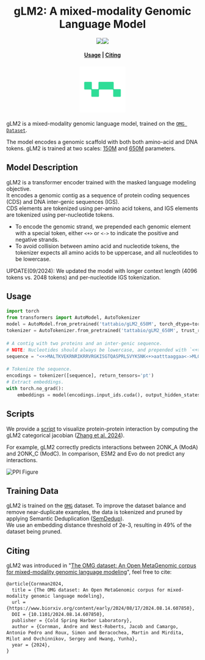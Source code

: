 <h1 align="center">gLM2: A mixed-modality Genomic Language Model</h1>

<p align="center" style="font-size:0;">
  <a href="https://www.biorxiv.org/content/10.1101/2024.08.14.607850v1" style="text-decoration: none; border: none;"><img alt="bioRxiv URL" src="https://img.shields.io/badge/bioRxiv-607850v1.svg" style="border: none;"></a><a href="https://huggingface.co/tattabio/gLM2_650M" style="text-decoration: none; border: none;"><img alt="Huggingface URL" src="https://huggingface.co/datasets/huggingface/badges/resolve/main/model-on-hf-md.svg" style="border: none;"></a>
</p>

<h4 align="center">
    <p>
        <a href="#usage">Usage</a> |
        <a href="#citing">Citing</a>
    <p>
</h4>

<h3 align="center">
    <a href="https://huggingface.co/tattabio/gLM2_650M"><img style="float: middle;" width="120" height="120" src="./docs/images/tatta_logo.png" /></a>
</h3>

gLM2 is a mixed-modality genomic language model, trained on the [`OMG Dataset`](https://github.com/TattaBio/OMG).

The model encodes a genomic scaffold with both both amino-acid and DNA tokens. 
gLM2 is trained at two scales: [150M](https://huggingface.co/tattabio/gLM2_150M) and [650M](https://huggingface.co/tattabio/gLM2_650M) parameters.  

## Model Description
gLM2 is a transformer encoder trained with the masked language modeling objective.  
It encodes a genomic contig as a sequence of protein coding sequences (CDS) and DNA inter-genic sequences (IGS).  
CDS elements are tokenized using per-amino acid tokens, and IGS elements are tokenized using per-nucleotide tokens.  
- To encode the genomic strand, we prepended each genomic element with a special token, either `<+>` or `<->` to indicate the positive and negative strands.
- To avoid collision between amino acid and nucleotide tokens, the tokenizer expects all amino acids to be uppercase, and all nucleotides to be lowercase.

UPDATE(09/2024): We updated the model with longer context length (4096 tokens vs. 2048 tokens) and per-nucleotide IGS tokenization.

## Usage

```python
import torch
from transformers import AutoModel, AutoTokenizer
model = AutoModel.from_pretrained('tattabio/gLM2_650M', torch_dtype=torch.bfloat16, trust_remote_code=True).cuda()
tokenizer = AutoTokenizer.from_pretrained('tattabio/gLM2_650M', trust_remote_code=True)

# A contig with two proteins and an inter-genic sequence.
# NOTE: Nucleotides should always be lowercase, and prepended with `<+>`.
sequence = "<+>MALTKVEKRNRIKRRVRGKISGTQASPRLSVYKSNK<+>aatttaaggaa<->MLGIDNIERVKPGGLELVDRLVAVNRVTKVTKGGRAFGFSAIVVVGNED"

# Tokenize the sequence.
encodings = tokenizer([sequence], return_tensors='pt')
# Extract embeddings.
with torch.no_grad():
    embeddings = model(encodings.input_ids.cuda(), output_hidden_states=True).last_hidden_state
```

## Scripts

We provide a [script](https://github.com/TattaBio/gLM2/blob/main/categorical_jacobian_gLM2.ipynb) to visualize protein-protein interaction by computing the gLM2 categorical jacobian ([Zhang et al. 2024](https://www.biorxiv.org/content/10.1101/2024.01.30.577970v1)).

For example, gLM2 correctly predicts interactions between 2ONK_A (ModA) and 2ONK_C (ModC).
In comparison, ESM2 and Evo do not predict any interactions.

<p align="left">
  <img src="./docs/images/ppi_figure.png" width="669" height="364" alt="PPI Figure">
</p>

## Training Data
gLM2 is trained on the [`OMG`](https://huggingface.co/datasets/tattabio/OMG) dataset.
To improve the dataset balance and remove near-duplicate examples, the data is tokenized and pruned by applying Semantic Deduplication ([SemDedup](https://arxiv.org/abs/2303.09540)).  
We use an embedding distance threshold of 2e-3, resulting in 49% of the dataset being pruned. 



## Citing

gLM2 was introduced in "[The OMG dataset: An Open MetaGenomic corpus for mixed-modality genomic language modeling](https://www.biorxiv.org/content/10.1101/2024.08.14.607850v1)", feel free to cite:

```
@article{Cornman2024,
  title = {The OMG dataset: An Open MetaGenomic corpus for mixed-modality genomic language modeling},
  url = {https://www.biorxiv.org/content/early/2024/08/17/2024.08.14.607850},
  DOI = {10.1101/2024.08.14.607850},
  publisher = {Cold Spring Harbor Laboratory},
  author = {Cornman, Andre and West-Roberts, Jacob and Camargo, Antonio Pedro and Roux, Simon and Beracochea, Martin and Mirdita, Milot and Ovchinnikov, Sergey and Hwang, Yunha},
  year = {2024},
}
```
